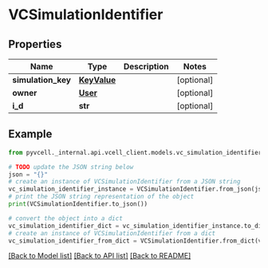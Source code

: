 # VCSimulationIdentifier

## Properties

| Name               | Type                        | Description | Notes      |
| ------------------ | --------------------------- | ----------- | ---------- |
| **simulation_key** | [**KeyValue**](KeyValue.md) |             | [optional] |
| **owner**          | [**User**](User.md)         |             | [optional] |
| **i_d**            | **str**                     |             | [optional] |

## Example

```python
from pyvcell._internal.api.vcell_client.models.vc_simulation_identifier import VCSimulationIdentifier

# TODO update the JSON string below
json = "{}"
# create an instance of VCSimulationIdentifier from a JSON string
vc_simulation_identifier_instance = VCSimulationIdentifier.from_json(json)
# print the JSON string representation of the object
print(VCSimulationIdentifier.to_json())

# convert the object into a dict
vc_simulation_identifier_dict = vc_simulation_identifier_instance.to_dict()
# create an instance of VCSimulationIdentifier from a dict
vc_simulation_identifier_from_dict = VCSimulationIdentifier.from_dict(vc_simulation_identifier_dict)
```

[[Back to Model list]](../README.md#documentation-for-models) [[Back to API list]](../README.md#documentation-for-api-endpoints) [[Back to README]](../README.md)
